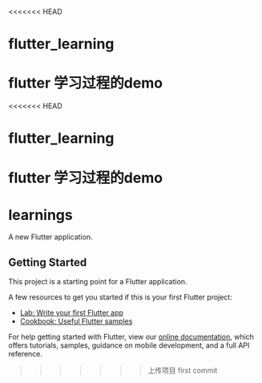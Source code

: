 <<<<<<< HEAD
# flutter_learning
flutter 学习过程的demo
=======
<<<<<<< HEAD
# flutter_learning
flutter 学习过程的demo
=======
# learnings

A new Flutter application.

## Getting Started

This project is a starting point for a Flutter application.

A few resources to get you started if this is your first Flutter project:

- [Lab: Write your first Flutter app](https://flutter.dev/docs/get-started/codelab)
- [Cookbook: Useful Flutter samples](https://flutter.dev/docs/cookbook)

For help getting started with Flutter, view our
[online documentation](https://flutter.dev/docs), which offers tutorials,
samples, guidance on mobile development, and a full API reference.
>>>>>>> 上传项目
>>>>>>> first commit
